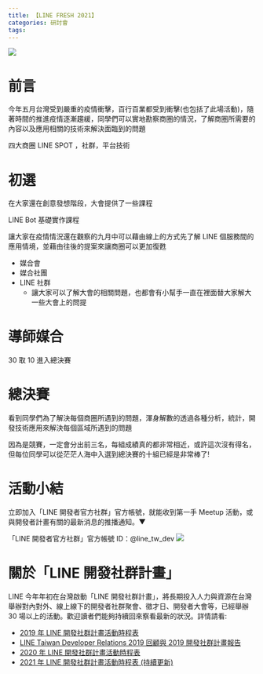 ```yaml
---
title: 【LINE FRESH 2021】
categories: 研討會
tags:
---
```


<style>
  section.compact {
    font-size: 150%  
  }
  img[alt~="center"] {
    display: block;
    margin: 0 auto;
  }
</style>

![](https://nijialin.com/images/2021/)

# 前言

今年五月台灣受到嚴重的疫情衝擊，百行百業都受到衝擊(也包括了此場活動)，隨著時間的推進疫情逐漸趨緩，同學們可以實地勘察商圈的情況，了解商圈所需要的內容以及應用相關的技術來解決面臨到的問題

<!-- more -->

四大商圈
LINE SPOT ，社群，平台技術

# 初選

在大家還在創意發想階段，大會提供了一些課程

<script async class="speakerdeck-embed" data-id="0ec99040fbed4ad592fcf1c40dfa1f4e" data-ratio="1.77777777777778" src="//speakerdeck.com/assets/embed.js"></script>

LINE Bot 基礎實作課程

讓大家在疫情情況還在觀察的九月中可以藉由線上的方式先了解 LINE 個服務間的應用情境，並藉由往後的提案來讓商圈可以更加復甦


- 媒合會
- 媒合社團
- LINE 社群
  - 讓大家可以了解大會的相關問題，也都會有小幫手一直在裡面替大家解大一些大會上的問提

# 導師媒合


30 取 10 進入總決賽

# 總決賽
看到同學們為了解決每個商圈所遇到的問題，渾身解數的透過各種分析，統計，開發技術應用來解決每個區域所遇到的問題

因為是競賽，一定會分出前三名，每組成績真的都非常相近，或許這次沒有得名，但每位同學可以從茫茫人海中入選到總決賽的十組已經是非常棒了!
# 活動小結

立即加入「LINE 開發者官方社群」官方帳號，就能收到第一手 Meetup 活動，或與開發者計畫有關的最新消息的推播通知。▼

「LINE 開發者官方社群」官方帳號 ID：@line_tw_dev
![](https://www.evanlin.com/images/2020/line-tw-dev-qr.png)

# 關於「LINE 開發社群計畫」

LINE 今年年初在台灣啟動「LINE 開發社群計畫」，將長期投入人力與資源在台灣舉辦對內對外、線上線下的開發者社群聚會、徵才日、開發者大會等，已經舉辦 30 場以上的活動。歡迎讀者們能夠持續回來察看最新的狀況。詳情請看:

- [2019 年 LINE 開發社群計畫活動時程表](https://engineering.linecorp.com/zh-hant/blog/line-taiwan-developer-relations-2019-plan/)
- [LINE Taiwan Developer Relations 2019 回顧與 2019 開發社群計畫報告](https://engineering.linecorp.com/zh-hant/blog/line-taiwan-developer-relations-2019/)
- [2020 年 LINE 開發社群計畫活動時程表](https://engineering.linecorp.com/zh-hant/blog/2020-line-tw-devrel/)
- [2021 年 LINE 開發社群計畫活動時程表 (持續更新)](https://engineering.linecorp.com/zh-hant/blog/2021-line-tw-devrel/)
